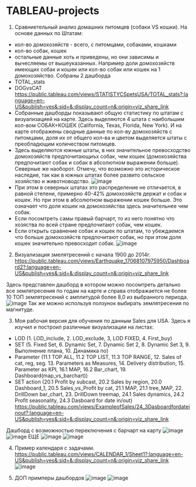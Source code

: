 # TABLEAU-projects
1. Сравниетельный анализ домашних питомцев (собаки VS кошки). На основе данных по Штатам:
- кол-во домохозяйств - всего, с питомцами, собаками, кошками
- кол-во собак, кошек
- остальные данные хоть и приведены, но они зависимы и вычесляемы от вышеуказанных. Например доли домохозяйств имеющих собак и кошек или кол-во собак или кошек на 1 домохозяйство.
Собраны 2 дашборда
- TOTAL_stats
- DOGvsCAT
https://public.tableau.com/views/STATISTYCSpetsUSA/TOTAL_stats?:language=en-US&publish=yes&:sid=&:display_count=n&:origin=viz_share_link
- Собранные дашборды показывают общую статистику по штатам с визуализацией на карте. Здесь выделяются 4 штата с наибольшим кол-вом СОБАК+КОШЕК (California, Texas, Florida, New York). И на карте отображены сводные данные по кол-ву домохозяйств с питомцами, доля их от общего кол-ва и цветом выделяется штаты с преобладющим количеством питомцев.
- Здесь выделяются южные штаты, в них значительное превосходство домохозяйств предпочитающиъх собак, чем кошек (домохозяйства предпочитают собак и собак в абсолютном выражении больше). Северные же наоборот. Отмечу, что возможно это историческое наследие, так как в южных штатах более развито сельское хозяйство и животноводство.
![image](https://github.com/KonstantinBatrakov/TABLEAU-projects/assets/118470335/5808002f-f33e-47ec-b3aa-30607364b221)
- При этом в северных штатах это распределение не отличается, в равной степени, примерно 40-42% домохозяйств держат и собак и кошек. Но при этом в абсолютном выражении кошек больше. Это означает что доля кошек на домохозяйства здесь значительнее чем собак.
- Если посомтреть самы правый барчарт, то из него понятно что хозяства по всей стране предпочитают собак, чем кошек.
- Если открыть сравнение собак и кошек по штатам, то убеждаемся что больше домохозяйств предпочитают собак, но при этом доля кошек значительно превосходит собак.
![image](https://github.com/KonstantinBatrakov/TABLEAU-projects/assets/118470335/b6659450-47d6-4533-a3fd-964e0eb22692)

2. Визуализация змелятресений с начала 1900 до 2014г.
https://public.tableau.com/views/Earthquake_17068107975950/Dashboard2?:language=en-US&publish=yes&:sid=&:display_count=n&:origin=viz_share_link

Здесь представлен дашборд в котором можно посомтреть детально все землятресения по годам на карте и справа отображается не более 10 ТОП землятресений с амплитудой более 8,0 из выбранного периода.
![image](https://github.com/KonstantinBatrakov/TABLEAU-projects/assets/118470335/8fea4481-d913-49a2-9fdd-f01c7aaa2244)
Так же можно используя ползунок выбирать землятресения по магнитуде.

3. Моя рабочая версия для обучения по данным Sales для USA.
Здесь я изучил и построил различные визуализации на листах:
- LOD (1. LOD_include, 2. LOD_exclude, 3, LOD FIXED, 4. First_buy)
- SET (5. Fixed Set, 6. Dynamic Set, 7. Dynamic Set 2, 8. Dynamic Set 3, 9. Выполнение плана, 10. Динамика по)
- Parameter (11.1 TOP ALL, 11.2 TOP LIST, 11.3 TOP RANGE, 12. Sales of cat, reg, seg. 13. Parameters as Measures, 14. Delivery distribution, 15. Parameter as KPI, 16.1 MAP, 16.2 Bar_chart, 19. Dashboard(map_vs_barchart))
- SET action (20.1 Profit by subcast, 20.2 Sales by region, 20.0 Dashboard_1, 20.5 Sales_vs_Profit by cat, 21.1 MAP, 21.1 tree_MAP, 22. DrillDown bar_chart, 23. DrillDown treemap, 24.1 Sales dynamics, 24.2 Profit seasonality, 24.3 Dasboard for date in/out)
https://public.tableau.com/views/ExampleofSales/24_3Dasboardfordateinout?:language=en-US&publish=yes&:sid=&:display_count=n&:origin=viz_share_link

Дашборд с возможностью переключения с барчарт на карту 
![image](https://github.com/KonstantinBatrakov/TABLEAU-projects/assets/118470335/7a19584f-8cf3-49b0-bfa1-33a404ca7787)
![image](https://github.com/KonstantinBatrakov/TABLEAU-projects/assets/118470335/51e3deee-6f38-4170-a491-72c665369196)
ЕЩЕ
![image](https://github.com/KonstantinBatrakov/TABLEAU-projects/assets/118470335/87b77620-f0c0-448f-a525-52396d650abe)
![image](https://github.com/KonstantinBatrakov/TABLEAU-projects/assets/118470335/815cbda5-11fc-428b-bbf2-8a53c77700f8)

4. Пример календаря с задачами.
https://public.tableau.com/views/CALENDAR_1/Sheet1?:language=en-US&publish=yes&:sid=&:display_count=n&:origin=viz_share_link
![image](https://github.com/KonstantinBatrakov/TABLEAU-projects/assets/118470335/433ef820-e148-4b38-b751-f0f6892bbeaa)

5. ДОП примперы дашбордов
![image](https://github.com/KonstantinBatrakov/TABLEAU-projects/assets/118470335/029a0943-d1c4-4821-bc4a-37310542d449)
![image](https://github.com/KonstantinBatrakov/TABLEAU-projects/assets/118470335/47477022-caed-419f-854a-911b85fda9b5)
